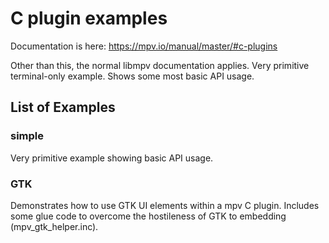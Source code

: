 # C plugin examples

Documentation is here: https://mpv.io/manual/master/#c-plugins

Other than this, the normal libmpv documentation applies.
Very primitive terminal-only example. Shows some most basic API usage.

## List of Examples

### simple

Very primitive example showing basic API usage.

### GTK

Demonstrates how to use GTK UI elements within a mpv C plugin. Includes some
glue code to overcome the hostileness of GTK to embedding (mpv_gtk_helper.inc).

